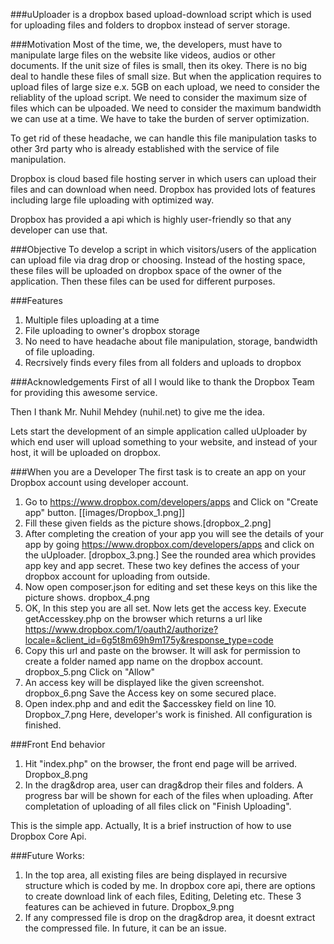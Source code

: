 ###uUploader is a dropbox based upload-download script which is used for uploading files and folders to dropbox instead of server storage.

###Motivation
Most of the time, we, the developers, must have to manipulate large files on the website like videos, audios or other documents. If the unit size of files is small, then its okey. There is no big deal to handle these files of small size. But when the application requires to upload files of large size e.x. 5GB on each upload, we need to consider the reliablity of the upload script. We need to consider the maximum size of files which can be ulpoaded. We need to consider the maximum bandwidth we can use at a time. We have to take the burden of server optimization.

To get rid of these headache, we can handle this file manipulation tasks to other 3rd party who is already established with the service of file manipulation.

Dropbox is cloud based file hosting server in which users can upload their files and can download when need. Dropbox has provided lots of features including large file uploading with optimized way.

Dropbox has provided a api which is highly user-friendly so that any developer can use that.

###Objective
To develop a script in which visitors/users of the application can upload file via drag drop or choosing. Instead of the hosting space, these files will be uploaded on dropbox space of the owner of the application. Then these files can be used for different purposes.

###Features
1. Multiple files uploading at a time
2. File uploading to owner's dropbox storage
3. No need to have headache about file manipulation, storage, bandwidth of file uploading.
4. Recrsively finds every files from all folders and uploads to dropbox

###Acknowledgements
First of all I would like to thank the Dropbox Team for providing this awesome service.

Then I thank Mr. Nuhil Mehdey (nuhil.net) to give me the idea. 

Lets start the development of an simple application called uUploader by which end user will upload something to your website, and instead of your host, it will be uploaded on dropbox.

###When you are a Developer
The first task is to create an app on your Dropbox account using developer account.
1. Go to https://www.dropbox.com/developers/apps and Click on "Create app" button.
   [[images/Dropbox_1.png]]
2. Fill these given fields as the picture shows.[dropbox_2.png]
3. After completing the creation of your app you will see the details of your app by going https://www.dropbox.com/developers/apps and click on the uUploader. [dropbox_3.png.]
See the rounded area which provides app key and app secret. These two key defines the access of your dropbox account for uploading from outside.
4. Now open composer.json for editing and set these keys on this like the picture shows.
dropbox_4.png
5. OK, In this step you are all set. Now lets get the access key. Execute getAccesskey.php on the browser which returns a url like
https://www.dropbox.com/1/oauth2/authorize?locale=&client_id=6g5t8m69h9m175y&response_type=code
6. Copy this url and paste on the browser. It will ask for permission to create a folder named app name on the dropbox account.
dropbox_5.png
Click on "Allow"
7. An access key will be displayed like the given screenshot.
dropbox_6.png
Save the Access key on some secured place.
8. Open index.php and and edit the $accesskey field on line 10.
Dropbox_7.png
Here, developer's work is finished. All configuration is finished.

###Front End behavior
1. Hit "index.php" on the browser, the front end page will be arrived. 
Dropbox_8.png
2. In the drag&drop area, user can drag&drop their files and folders. A progress bar will be shown for each of the files when uploading. After completation of uploading of all files click on "Finish Uploading". 

This is the simple app. Actually, It is a brief instruction of how to use Dropbox Core Api. 

###Future Works:
1. In the top area, all existing files are being displayed in recursive structure which is coded by me. In dropbox core api, there are options to create download link of each files, Editing, Deleting etc. These 3 features can be achieved in future. 
Dropbox_9.png
2. If any compressed file is drop on the drag&drop area, it doesnt extract the compressed file. In future, it can be an issue.



 



  

    
